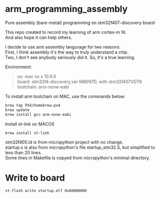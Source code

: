 # arm_programming_assembly
Pure assembly (bare-metal) programming on stm32f407-discovery board

This repo created to record my learning of arm cortex-m f4.<br>
And also hope it can help others. <br>

I decide to use arm assembly langurage for two reasons.  <br>
First, I think assembly it's the way to truly understand a chip. <br>
Two, I don't see anybody seriously did it. So, it's a true learning. <br>


Environment: <br>
> os: mac os x 10.9.5 <br>
board: stm32f4-discovery,ver MB997D, with stm32f407VGT6 <br>
toolchain: arm-none-eabi <br>

To install arm toolchain on MAC, use the commands below: <br>
```bash
brew tap PX4/homebrew-px4 
brew update 
brew install gcc-arm-none-eabi
```

Install st-link on MACOS
```bash
brew install st-link
```

stm32f405.ld is from micropython project with no change. <br>
startup.s is also from micropython's file startup_stm32.S, but simplified to less than 20 lines. <br>
Some lines in Makefile is copyed from micropython's minimal directory. <br>

# Write to board
```bash
st-flash write startup.elf 0x08000000
```


